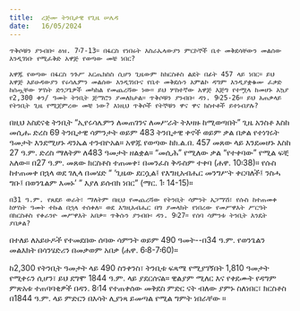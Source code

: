 ```yaml
---
title:  ረጅሙ ትንቢታዊ የጊዜ ሠሌዳ
date:   16/05/2024
---
```


`ጥቅሶቹን ያንብቡ፡ ዕዝ. 7፡7-13። በፋርስ የነበሩት እስራኤላውያን ምርኮኞች ቤተ መቅደሳቸውን መልሰው እንዲገነቡ የሚፈቅድ አዋጅ የወጣው መቼ ነበር?`

`አዋጁ የወጣው በፋርስ ንጉሥ አርጤክስስ ሲሆን ጊዜውም ከክርስቶስ ልደት በፊት 457 ላይ ነበር። ይህ አዋጅ አይሁዳውያን የሩሳሌምን መልሰው እንዲገነቡና የቤተ መቅደሱን አምልኮ ዳግም እንዲያቋቁሙ ፈቃድ ከሰጧቸው ሦስት ድንጋጌዎች መካከል የመጨረሻው ነው። ይህ ሦስተኛው አዋጅ እጅግ የተሟላ ከመሆኑ አኳያ የ2,300 ቀን/ ዓመት ትንቢት ጅማሮን ያመለክታል። ጥቅሶቹን ያንብቡ፡ ዳን. 9፡25-26። ይህ አጠቃላይ የትንቢት ጊዜ የሚጀምረው መቼ ነው? እነዚህ ጥቅሶች የትኞቹን ዋና ዋና ክስተቶች ይተነብያሉ?`

በዚህ አስደናቂ ትንቢት “ኢየሩሳሌምን ለመጠገንና ለመሥራት ትእዛዙ ከሚወጣበት” ጊዜ አንስቶ እስከ መሲሑ ድረስ 69 ትንቢታዊ ሳምንታት ወይም 483 ትንቢታዊ ቀኖች ወይም ቃል በቃል የተነገሩት ዓመታት እንደሚሆኑ ዳንኤል ተንብዮአል። አዋጁ የወጣው ከክ.ል.በ. 457 መጸው ላይ እንደመሆኑ እስከ 27 ዓ.ም. ድረስ ማለትም ለ483 ዓመታት ዘልቋል። “መሲሕ” የሚለው ቃል “የተቀባው” የሚል ፍቺ አለው። በ27 ዓ.ም. መጸው ክርስቶስ ተጠመቀ፣ በመንፈስ ቅዱስም ተቀባ (ሐዋ. 10፡38)። የሱስ ከተጠመቀ በኋላ ወደ ገሊላ በመሄድ “ ‘ጊዜው ደርሷል፤ የእግዚአብሔር መንግሥት ቀርባለች፤ ንስሓ ግቡ፤ በወንጌልም እመኑ’ ” እያለ ይሰብክ ነበር” (ማር. 1፡ 14-15)።

`በ31 ዓ.ም. የጸደይ ወራት፣ ማለትም በዚህ የመጨረሻው የትንቢት ሳምንት አጋማሽ፣ የሱስ ከተጠመቀ ከሦስት ዓመት ተኩል በኋላ ተሰቀለ። ወደ እግዚአብሔር በግ ያመላክት የነበረው የመሥዋእት ሥርዓት በክርስቶስ የቀራንዮ መሥዋእት አበቃ። ጥቅሱን ያንብቡ፡ ዳን. 9፡27። የሰባ ሳምንቱ ትንቢት እንዴት ያበቃል?`

በተለይ ለአይሁዶች የተመደበው ሰባው ሳምንት ወይም 490 ዓመት--በ34 ዓ.ም. የወንጌልን መልእክት በሳንሄድሪን በመቃወም አበቃ (ሐዋ. 6፡8-7፡60)።

ከ2,300 የትንቢት ዓመታት ላይ 490 ስንቀንስ፣ ትንቢቱ ፍጻሜ የሚያገኝበት 1,810 ዓመታት የሚቀሩን ሲሆን፣ ይህ ደግሞ 1844 ዓ.ም. ላይ ያደርሰናል። ዊልያም ሚለር እና የቀደሙት የዳግም ምጽአቱ ተጠባባቂዎች በዳን. 8፡14 የተጠቀሰው መቅደስ ምድር ናት ብለው ያምኑ ስለነበር፣ ክርስቶስ በ1844 ዓ.ም. ላይ ምድርን በእሳት ሊያነጻ ይመጣል የሚል ግምት ነበራቸው ።